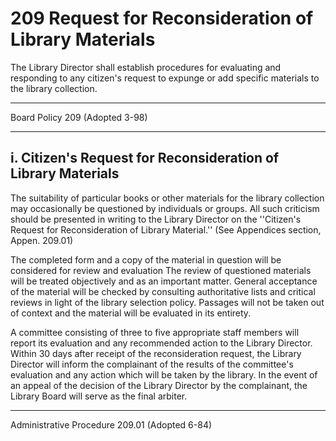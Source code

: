 # 209 Request for Reconsideration of Library Materials

The Library Director shall establish procedures for evaluating and responding to any citizen's request to expunge or add specific materials to the library collection.

---

Board Policy 209 (Adopted 3-98)

---

## i. Citizen's Request for Reconsideration of Library Materials

The suitability of particular books or other materials for the library collection may occasionally be questioned by individuals or groups. All such criticism should be presented in writing to the Library Director on the ''Citizen's Request for Reconsideration of Library Material.'' (See Appendices section, Appen. 209.01)

The completed form and a copy of the material in question will be considered for review and evaluation The review of questioned materials will be treated objectively and as an important matter. General acceptance of the material will be checked by consulting authoritative lists and critical reviews in light of the library selection policy. Passages will not be taken out of context and the material will be evaluated in its entirety.

A committee consisting of three to five appropriate staff members will report its evaluation and any recommended action to the Library Director. Within 30 days after receipt of the reconsideration request, the Library Director will inform the complainant of the results of the committee's evaluation and any action which will be taken by the library. In the event of an appeal of the decision of the Library Director by the complainant, the Library Board will serve as the final arbiter.

---

Administrative Procedure 209.01 (Adopted 6-84)
